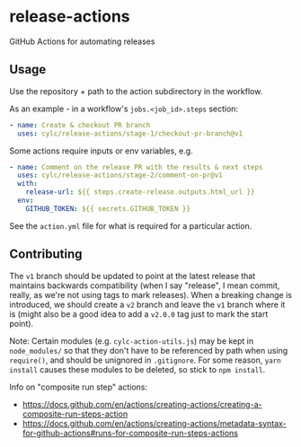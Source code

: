 # release-actions

GitHub Actions for automating releases

## Usage

Use the repository + path to the action subdirectory in the workflow.

As an example - in a workflow's `jobs.<job_id>.steps` section:
```yaml
- name: Create & checkout PR branch
  uses: cylc/release-actions/stage-1/checkout-pr-branch@v1
```

Some actions require inputs or env variables, e.g.
```yaml
- name: Comment on the release PR with the results & next steps
  uses: cylc/release-actions/stage-2/comment-on-pr@v1
  with:
    release-url: ${{ steps.create-release.outputs.html_url }}
  env:
    GITHUB_TOKEN: ${{ secrets.GITHUB_TOKEN }}
```

See the `action.yml` file for what is required for a particular action.

## Contributing

The `v1` branch should be updated to point at the latest release that maintains backwards compatibility (when I say "release", I mean commit, really, as we're not using tags to mark releases). When a breaking change is introduced, we should create a `v2` branch and leave the `v1` branch where it is (might also be a good idea to add a `v2.0.0` tag just to mark the start point).

Note: Certain modules (e.g. `cylc-action-utils.js`) may be kept in `node_modules/` so that they don't have to be referenced by path when using `require()`, and should be unignored in `.gitignore`. For some reason, `yarn install` causes these modules to be deleted, so stick to `npm install`.

Info on "composite run step" actions:
- https://docs.github.com/en/actions/creating-actions/creating-a-composite-run-steps-action
- https://docs.github.com/en/actions/creating-actions/metadata-syntax-for-github-actions#runs-for-composite-run-steps-actions

